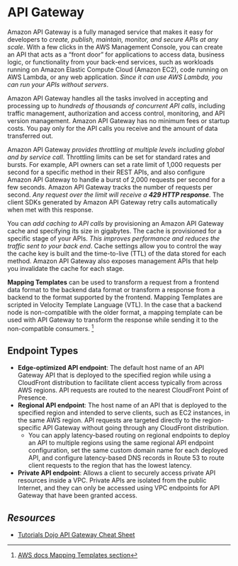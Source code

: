 # API Gateway

Amazon API Gateway is a fully managed service that makes it easy for developers to _create, publish, maintain, monitor, and secure APIs at any scale_. With a few clicks in the AWS Management Console, you can create an API that acts as a “front door” for applications to access data, business logic, or functionality from your back-end services, such as workloads running on Amazon Elastic Compute Cloud (Amazon EC2), code running on AWS Lambda, or any web application. _Since it can use AWS Lambda, you can run your APIs without servers_. 

Amazon API Gateway handles all the tasks involved in accepting and processing up to _hundreds of thousands of concurrent API calls_, including traffic management, authorization and access control, monitoring, and API version management. Amazon API Gateway has no minimum fees or startup costs. You pay only for the API calls you receive and the amount of data transferred out.

Amazon API Gateway _provides throttling at multiple levels including global and by service call_. Throttling limits can be set for standard rates and bursts. For example, API owners can set a rate limit of 1,000 requests per second for a specific method in their REST APIs, and also configure Amazon API Gateway to handle a burst of 2,000 requests per second for a few seconds. Amazon API Gateway tracks the number of requests per second. _Any request over the limit will receive a **429 HTTP response**_. The client SDKs generated by Amazon API Gateway retry calls automatically when met with this response.

You can _add caching to API calls_ by provisioning an Amazon API Gateway cache and specifying its size in gigabytes. The cache is provisioned for a specific stage of your APIs. _This improves performance and reduces the traffic sent to your back end_. Cache settings allow you to control the way the cache key is built and the time-to-live (TTL) of the data stored for each method. Amazon API Gateway also exposes management APIs that help you invalidate the cache for each stage.

**Mapping Templates** can be used to transform a request from a frontend data format to the backend data format or transform a response from a backend to the format supported by the frontend. Mapping Templates are scripted in Velocity Template Language (VTL). In the case that a backend node is non-compatible with the older format, a mapping template can be used with API Gateway to transform the response while sending it to the non-compatible consumers. [^mm]

[^mm]: [AWS docs Mapping Templates section](https://docs.aws.amazon.com/apigateway/latest/developerguide/models-mappings.html#models-mappings-mappings)

## Endpoint Types

- **Edge-optimized API endpoint**: The default host name of an API Gateway API that is deployed to the specified region while using a CloudFront distribution to facilitate client access typically from across AWS regions. API requests are routed to the nearest CloudFront Point of Presence.
- **Regional API endpoint**: The host name of an API that is deployed to the specified region and intended to serve clients, such as EC2 instances, in the same AWS region. API requests are targeted directly to the region-specific API Gateway without going through any CloudFront distribution.
    - You can apply latency-based routing on regional endpoints to deploy an API to multiple regions using the same regional API endpoint configuration, set the same custom domain name for each deployed API, and configure latency-based DNS records in Route 53 to route client requests to the region that has the lowest latency.
- **Private API endpoint**: Allows a client to securely access private API resources inside a VPC. Private APIs are isolated from the public Internet, and they can only be accessed using VPC endpoints for API Gateway that have been granted access.

## *Resources*

- [Tutorials Dojo API Gateway Cheat Sheet](https://tutorialsdojo.com/amazon-api-gateway/)